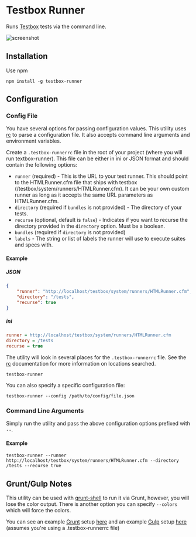 # Testbox Runner

Runs [Testbox](https://github.com/Ortus-Solutions/TestBox) tests via the command line.

![screenshot](https://raw.github.com/seancoyne/testbox-runner/master/screenshot.png)

## Installation

Use npm

`npm install -g testbox-runner`

## Configuration

### Config File

You have several options for passing configuration values. This utility uses [rc](https://github.com/dominictarr/rc) to parse a configuration file. It also accepts command line arguments and environment variables.

Create a `.testbox-runnerrc` file in the root of your project (where you will run textbox-runner). This file can be either in ini or JSON format and should contain the following options:

* `runner` (required) - This is the URL to your test runner.  This should point to the HTMLRunner.cfm file that ships with testbox (/testbox/system/runners/HTMLRunner.cfm).  It can be your own custom runner as long as it accepts the same URL parameters as HTMLRunner.cfm.
* `directory` (required if `bundles` is not provided) - The directory of your tests.
* `recurse` (optional, default is `false`) - Indicates if you want to recurse the directory provided in the `directory` option.  Must be a boolean.
* `bundles` (required if `directory` is not provided)
* `labels` - The string or list of labels the runner will use to execute suites and specs with.

#### Example

##### JSON

```JSON
{
	"runner": "http://localhost/testbox/system/runners/HTMLRunner.cfm",
	"directory": "/tests",
	"recurse": true
}
```

##### ini

```ini
runner = http://localhost/testbox/system/runners/HTMLRunner.cfm
directory = /tests
recurse = true
```

The utility will look in several places for the `.testbox-runnerrc` file.  See the [rc](https://github.com/dominictarr/rc) documentation for more information on locations searched.  

`testbox-runner`

You can also specify a specific configuration file:

`testbox-runner --config /path/to/config/file.json`

### Command Line Arguments

Simply run the utility and pass the above configuration options prefixed with `--`.

#### Example

`testbox-runner --runner http://localhost/testbox/system/runners/HTMLRunner.cfm --directory /tests --recurse true`

## Grunt/Gulp Notes

This utility can be used with [grunt-shell](https://github.com/sindresorhus/grunt-shell) to run it via Grunt, however, you will lose the color output.  There is another option you can specify `--colors` which will force the colors.

You can see an example [Grunt](http://gruntjs.com) setup [here](https://gist.github.com/seancoyne/9b1b24dca08ed9282fc6) and an example [Gulp](http://gulpjs.com) setup [here](https://gist.github.com/seancoyne/2e1bf04595f854032062) (assumes you're using a .testbox-runnerrc file)
